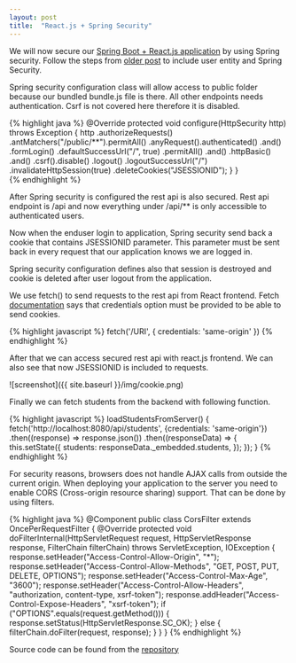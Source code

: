 ```yaml
---
layout: post
title:  "React.js + Spring Security"
---
```

We will now secure our [Spring Boot + React.js application](https://github.com/juhahinkula/SpringReactWebpack.git) by using Spring security. Follow the steps from [older post](/2016-07-31-crudboot-security) to include user entity and Spring Security.

Spring security configuration class will allow access to public folder because our bundled bundle.js file is there. All other endpoints needs authentication.  Csrf is not covered here therefore it is disabled.

{% highlight java %}
  @Override
  protected void configure(HttpSecurity http) throws Exception {
		http
		.authorizeRequests()
			.antMatchers("/public/**").permitAll()
			.anyRequest().authenticated()
			.and()
		.formLogin()
			.defaultSuccessUrl("/", true)
			.permitAll()
			.and()
		.httpBasic()
			.and()
		.csrf().disable()
		.logout()
	    .logoutSuccessUrl("/")
			.invalidateHttpSession(true)
			.deleteCookies("JSESSIONID");
    }
  }   
{% endhighlight %}

After Spring security is configured the rest api is also secured. Rest api endpoint is /api and now everything under /api/** is only accessible to authenticated users.

Now when the enduser login to application, Spring security send back a cookie that contains JSESSIONID parameter. This parameter must be sent back in every request that our application knows we are logged in.

Spring security configuration defines also that session is destroyed and cookie is deleted after user logout from the application.  

We use fetch() to send requests to the rest api from React frontend. Fetch [documentation](https://github.com/github/fetch) says that credentials option must be provided to be able to send cookies. 

{% highlight javascript %}
fetch('/URI', {
  credentials: 'same-origin'
}) 
{% endhighlight %}

After that we can access secured rest api with react.js frontend. We can also see that now JSESSIONID is included to requests.

![screenshot]({{ site.baseurl }}/img/cookie.png)

Finally  we can fetch students from the backend with following function.

{% highlight javascript %}
  loadStudentsFromServer() {
      fetch('http://localhost:8080/api/students', 
      {credentials: 'same-origin'}) 
      .then((response) => response.json()) 
      .then((responseData) => { 
          this.setState({ 
              students: responseData._embedded.students, 
          }); 
      });
  } 
{% endhighlight %}

For security reasons, browsers does not handle AJAX calls from outside the current origin. When deploying your
application to the server you need to enable CORS (Cross-origin resource sharing) support. That can be done by using filters.

{% highlight java %}
@Component
public class CorsFilter extends OncePerRequestFilter {
	    @Override
	    protected void doFilterInternal(HttpServletRequest request, HttpServletResponse response, 
				FilterChain filterChain) throws ServletException, IOException {
	        response.setHeader("Access-Control-Allow-Origin", "*");
	        response.setHeader("Access-Control-Allow-Methods", "GET, POST, PUT, DELETE, OPTIONS");
	        response.setHeader("Access-Control-Max-Age", "3600");
	        response.setHeader("Access-Control-Allow-Headers", "authorization, content-type, xsrf-token");
	        response.addHeader("Access-Control-Expose-Headers", "xsrf-token");
	        if ("OPTIONS".equals(request.getMethod())) {
	            response.setStatus(HttpServletResponse.SC_OK);
	        } else { 
	            filterChain.doFilter(request, response);
	        }
	    }
}
{% endhighlight %}

Source code can be found from the [repository](https://github.com/juhahinkula/StudentListReact.git)